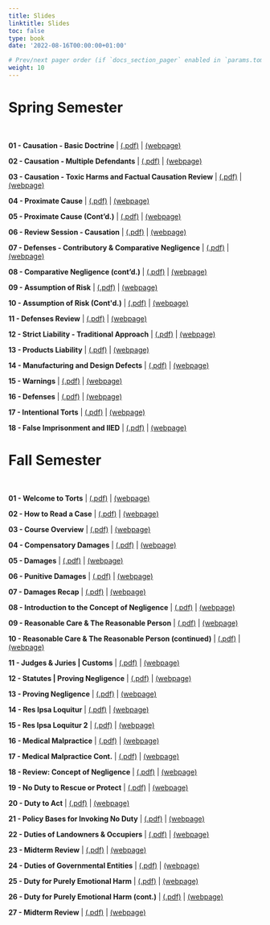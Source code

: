 ```yaml
---
title: Slides
linktitle: Slides
toc: false
type: book
date: '2022-08-16T00:00:00+01:00'

# Prev/next pager order (if `docs_section_pager` enabled in `params.toml`)
weight: 10
---
```

# Spring Semester

<br>

**01 - Causation - Basic Doctrine** | [(.pdf)](/../../torts-material/slides/s01-causation.pdf) | [(webpage)](/../../torts-material/slides/s01-causation)

**02 - Causation - Multiple Defendants** | [(.pdf)](/../../torts-material/slides/s02-multiple.pdf) | [(webpage)](/../../torts-material/slides/1s02-multiple)

**03 - Causation - Toxic Harms and Factual Causation Review** | [(.pdf)](/../../torts-material/slides/s03-toxic.pdf) | [(webpage)](/../../torts-material/slides/1s03-toxic)

**04 - Proximate Cause** | [(.pdf)](/../../torts-material/slides/s04-proximate.pdf) | [(webpage)](/../../torts-material/slides/1s04-proximate)

**05 - Proximate Cause (Cont’d.)** | [(.pdf)](/../../torts-material/slides/s05-proximate.pdf) | [(webpage)](/../../torts-material/slides/1s05-proximate)

**06 - Review Session - Causation** | [(.pdf)](/../../torts-material/slides/s06-causation.pdf) | [(webpage)](/../../torts-material/slides/1s06-causation)

**07 - Defenses - Contributory & Comparative Negligence** | [(.pdf)](/../../torts-material/slides/s07-contrib.pdf) | [(webpage)](/../../torts-material/slides/1s07-contrib)

**08 - Comparative Negligence (cont’d.)** | [(.pdf)](/../../torts-material/slides/s08-comp.pdf) | [(webpage)](/../../torts-material/slides/1s08-comp)

**09 - Assumption of Risk** | [(.pdf)](/../../torts-material/slides/s09-aor.pdf) | [(webpage)](/../../torts-material/slides/1s09-aor)

**10 - Assumption of Risk (Cont'd.)** | [(.pdf)](/../../torts-material/slides/s10-aor2.pdf) | [(webpage)](/../../torts-material/slides/1s10-aor2)

**11 - Defenses Review** | [(.pdf)](/../../torts-material/slides/s11-def.pdf) | [(webpage)](/../../torts-material/slides/1s11-def)

**12 - Strict Liability - Traditional Approach** | [(.pdf)](/../../torts-material/slides/s12-sl.pdf) | [(webpage)](/../../torts-material/slides/1s12-sl)

**13 - Products Liability** | [(.pdf)](/../../torts-material/slides/s13-products.pdf) | [(webpage)](/../../torts-material/slides/1s13-products)

**14 - Manufacturing and Design Defects** | [(.pdf)](/../../torts-material/slides/s14-defects.pdf) | [(webpage)](/../../torts-material/slides/1s14-defects)

**15 - Warnings** | [(.pdf)](/../../torts-material/slides/s15-warnings.pdf) | [(webpage)](/../../torts-material/slides/1s15-warnings)

**16 - Defenses** | [(.pdf)](/../../torts-material/slides/s16-defenses.pdf) | [(webpage)](/../../torts-material/slides/1s16-defenses)

**17 - Intentional Torts** | [(.pdf)](/../../torts-material/slides/s17-intent.pdf) | [(webpage)](/../../torts-material/slides/1s17-intent)

**18 - False Imprisonment and IIED** | [(.pdf)](/../../torts-material/slides/s18-false.pdf) | [(webpage)](/../../torts-material/slides/1s18-false)

# Fall Semester

<br>

**01 - Welcome to Torts** | [(.pdf)](/../../torts-material/slides/01-welcome-to-torts.pdf) | [(webpage)](/../../torts-material/slides/01-welcome-to-torts)

**02 - How to Read a Case** | [(.pdf)](/../../torts-material/slides/02-how-to-read-a-case.pdf) | [(webpage)](/../../torts-material/slides/02-how-to-read-a-case)

**03 - Course Overview** | [(.pdf)](/../../torts-material/slides/03-course-overview.pdf) | [(webpage)](/../../torts-material/slides/03-course-overview)

**04 - Compensatory Damages** | [(.pdf)](/../../torts-material/slides/04-compensatory-damages.pdf) | [(webpage)](/../../torts-material/slides/04-compensatory-damages)

**05 - Damages** | [(.pdf)](/../../torts-material/slides/05-damages-2.pdf) | [(webpage)](/../../torts-material/slides/05-damages-2)

**06 - Punitive Damages** | [(.pdf)](/../../torts-material/slides/06-punitive-damages.pdf) | [(webpage)](/../../torts-material/slides/06-punitive-damages)

**07 - Damages Recap** | [(.pdf)](/../../torts-material/slides/07-damages-recap.pdf) | [(webpage)](/../../torts-material/slides/07-damages-recap)

**08 - Introduction to the Concept of Negligence** | [(.pdf)](/../../torts-material/slides/08-negligence-intro.pdf) | [(webpage)](/../../torts-material/slides/08-negligence-intro)

**09 - Reasonable Care & The Reasonable Person** | [(.pdf)](/../../torts-material/slides/09-reasonable-care.pdf) | [(webpage)](/../../torts-material/slides/09-reasonable-care)

**10 - Reasonable Care & The Reasonable Person (continued)** | [(.pdf)](/../../torts-material/slides/10-reasonable-person.pdf) | [(webpage)](/../../torts-material/slides/10-reasonable-person)

**11 - Judges & Juries | Customs** | [(.pdf)](/../../torts-material/slides/11-judge-jury.pdf) | [(webpage)](/../../torts-material/slides/11-judge-jury)

**12 - Statutes | Proving Negligence** | [(.pdf)](/../../torts-material/slides/12-statutes.pdf) | [(webpage)](/../../torts-material/slides/12-statutes)

**13 - Proving Negligence** | [(.pdf)](/../../torts-material/slides/13-proving-negligence.pdf) | [(webpage)](/../../torts-material/slides/13-proving-negligence)

**14 - Res Ipsa Loquitur** | [(.pdf)](/../../torts-material/slides/14-res-ipsa.pdf) | [(webpage)](/../../torts-material/slides/14-res-ipsa)

**15 - Res Ipsa Loquitur 2** | [(.pdf)](/../../torts-material/slides/15-res-ipsa-2.pdf) | [(webpage)](/../../torts-material/slides/15-res-ipsa-2)

**16 - Medical Malpractice** | [(.pdf)](/../../torts-material/slides/16-medical-malpractice.pdf) | [(webpage)](/../../torts-material/slides/16-medical-malpractice)

**17 - Medical Malpractice Cont.** | [(.pdf)](/../../torts-material/slides/17-medical-malpractice-cont.pdf) | [(webpage)](/../../torts-material/slides/17-medical-malpractice-cont)

**18 - Review: Concept of Negligence** | [(.pdf)](/../../torts-material/slides/18-review.pdf) | [(webpage)](/../../torts-material/slides/18-review)

**19 - No Duty to Rescue or Protect** | [(.pdf)](/../../torts-material/slides/19-no-duty.pdf) | [(webpage)](/../../torts-material/slides/19-no-duty)

**20 - Duty to Act** | [(.pdf)](/../../torts-material/slides/20-duty-to-act.pdf) | [(webpage)](/../../torts-material/slides/20-duty-to-act)

**21 - Policy Bases for Invoking No Duty** | [(.pdf)](/../../torts-material/slides/21-policy-bases.pdf) | [(webpage)](/../../torts-material/slides/21-policy-bases)

**22 - Duties of Landowners & Occupiers** | [(.pdf)](/../../torts-material/slides/22-landowners.pdf) | [(webpage)](/../../torts-material/slides/22-landowners)

**23 - Midterm Review** | [(.pdf)](/../../torts-material/slides/23-midterm.pdf) | [(webpage)](/../../torts-material/slides/23-midterm)

**24 - Duties of Governmental Entities** | [(.pdf)](/../../torts-material/slides/24-government.pdf) | [(webpage)](/../../torts-material/slides/24-government)

**25 - Duty for Purely Emotional Harm** | [(.pdf)](/../../torts-material/slides/25-nied.pdf) | [(webpage)](/../../torts-material/slides/25-nied)

**26 - Duty for Purely Emotional Harm (cont.)** | [(.pdf)](/../../torts-material/slides/26-nied.pdf) | [(webpage)](/../../torts-material/slides/26-nied)

**27 - Midterm Review** | [(.pdf)](/../../torts-material/slides/27-midterm.pdf) | [(webpage)](/../../torts-material/slides/27-midterm)